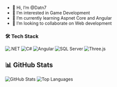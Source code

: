 - 👋 Hi, I’m @Datn7
- 👀 I’m interested in Game Development
- 🌱 I’m currently learning Aspnet Core and Angular
- 💞️ I’m looking to collaborate on Web development

<!---
Datn7/Datn7 is a ✨ special ✨ repository because its `README.md` (this file) appears on your GitHub profile.
You can click the Preview link to take a look at your changes.
--->
### 🛠️ Tech Stack

![.NET](https://img.shields.io/badge/.NET-512BD4?style=flat&logo=dotnet&logoColor=white)
![C#](https://img.shields.io/badge/C%23-239120?style=flat&logo=c-sharp&logoColor=white)
![Angular](https://img.shields.io/badge/Angular-DD0031?style=flat&logo=angular&logoColor=white)
![SQL Server](https://img.shields.io/badge/SQL%20Server-CC2927?style=flat&logo=microsoftsqlserver&logoColor=white)
![Three.js](https://img.shields.io/badge/Three.js-000000?style=flat&logo=three.js&logoColor=white)

## 📊 GitHub Stats

![GitHub Stats](https://github-readme-stats.vercel.app/api?username=datn7&show_icons=true&theme=radical)
![Top Languages](https://github-readme-stats.vercel.app/api/top-langs/?username=datn7&layout=compact&theme=radical)
